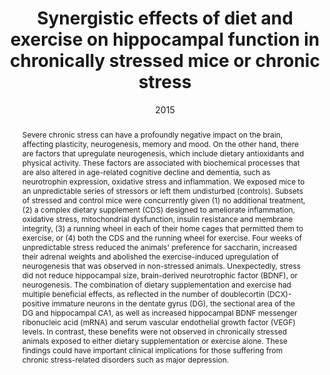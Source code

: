 ---
abstract: Severe chronic stress can have a profoundly negative impact on the brain, affecting plasticity, neurogenesis, memory and mood. On the other hand, there are factors that upregulate neurogenesis, which include dietary antioxidants and physical activity. These factors are associated with biochemical processes that are also altered in age-related cognitive decline and dementia, such as neurotrophin expression, oxidative stress and inflammation. We exposed mice to an unpredictable series of stressors or left them undisturbed (controls). Subsets of stressed and control mice were concurrently given (1) no additional treatment, (2) a complex dietary supplement (CDS) designed to ameliorate inflammation, oxidative stress, mitochondrial dysfunction, insulin resistance and membrane integrity, (3) a running wheel in each of their home cages that permitted them to exercise, or (4) both the CDS and the running wheel for exercise. Four weeks of unpredictable stress reduced the animals' preference for saccharin, increased their adrenal weights and abolished the exercise-induced upregulation of neurogenesis that was observed in non-stressed animals. Unexpectedly, stress did not reduce hippocampal size, brain-derived neurotrophic factor (BDNF), or neurogenesis. The combination of dietary supplementation and exercise had multiple beneficial effects, as reflected in the number of doublecortin (DCX)-positive immature neurons in the dentate gyrus (DG), the sectional area of the DG and hippocampal CA1, as well as increased hippocampal BDNF messenger ribonucleic acid (mRNA) and serum vascular endothelial growth factor (VEGF) levels. In contrast, these benefits were not observed in chronically stressed animals exposed to either dietary supplementation or exercise alone. These findings could have important clinical implications for those suffering from chronic stress-related disorders such as major depression.
authors:
- Hutton, C.P.
- Déry, N.
- Rosa, R.
- Lemon, J.A.
- Rollo, C.D.
- Boreham, D.R.
- Fahnestock, M.
- deCatanzaro, D.
- Wojtowicz, J.M.
- Becker, S.
date: "2015"
doi: "10.1016/j.neuroscience.2015.09.005"
featured: false
image:
  caption: ""
  focal_point: ""
  preview_only: false
projects: []
publication: '*Neuroscience*, 308, 180-193.'
publication_short:
publication_types:
- "2"
publishDate: "2015-11-12T00:00:00Z"
slides: 
summary:
tags:
- behaviour
- stress
- neurogenesis
- hippocampus
- exercise
- dietary supplements
- depression
title: Synergistic effects of diet and exercise on hippocampal function in chronically stressed mice
  or chronic stress
url_code: ""
url_dataset: ""
url_pdf: ""
url_poster: ""
url_project: ""
url_slides: ""
url_source: ""
url_video: ""
---